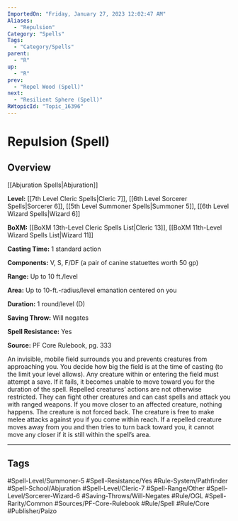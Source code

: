 ```yaml
---
ImportedOn: "Friday, January 27, 2023 12:02:47 AM"
Aliases:
  - "Repulsion"
Category: "Spells"
Tags:
  - "Category/Spells"
parent:
  - "R"
up:
  - "R"
prev:
  - "Repel Wood (Spell)"
next:
  - "Resilient Sphere (Spell)"
RWtopicId: "Topic_16396"
---
```

# Repulsion (Spell)
## Overview
[[Abjuration Spells|Abjuration]]

**Level:** [[7th Level Cleric Spells|Cleric 7]], [[6th Level Sorcerer Spells|Sorcerer 6]], [[5th Level Summoner Spells|Summoner 5]], [[6th Level Wizard Spells|Wizard 6]]

**BoXM:** [[BoXM 13th-Level Cleric Spells List|Cleric 13]], [[BoXM 11th-Level Wizard Spells List|Wizard 11]]

**Casting Time:** 1 standard action

**Components:** V, S, F/DF (a pair of canine statuettes worth 50 gp)

**Range:** Up to 10 ft./level

**Area:** Up to 10-ft.-radius/level emanation centered on you

**Duration:** 1 round/level (D)

**Saving Throw:** Will negates

**Spell Resistance:** Yes

**Source:** PF Core Rulebook, pg. 333

An invisible, mobile field surrounds you and prevents creatures from approaching you. You decide how big the field is at the time of casting (to the limit your level allows). Any creature within or entering the field must attempt a save. If it fails, it becomes unable to move toward you for the duration of the spell. Repelled creatures’ actions are not otherwise restricted. They can fight other creatures and can cast spells and attack you with ranged weapons. If you move closer to an affected creature, nothing happens. The creature is not forced back. The creature is free to make melee attacks against you if you come within reach. If a repelled creature moves away from you and then tries to turn back toward you, it cannot move any closer if it is still within the spell’s area.


---
## Tags
#Spell-Level/Summoner-5 #Spell-Resistance/Yes #Rule-System/Pathfinder #Spell-School/Abjuration #Spell-Level/Cleric-7 #Spell-Range/Other #Spell-Level/Sorcerer-Wizard-6 #Saving-Throws/Will-Negates #Rule/OGL #Spell-Rarity/Common #Sources/PF-Core-Rulebook #Rule/Spell #Rule/Core #Publisher/Paizo

